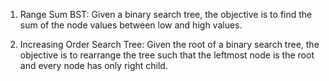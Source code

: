 1. Range Sum BST: Given a binary search tree, the objective is to find the sum of the node values between low and high values.

2. Increasing Order Search Tree: Given the root of a binary search tree, the objective is to rearrange the tree such that the leftmost node is the root and every node has only right child. 
